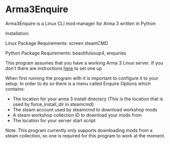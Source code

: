 # Arma3Enquire
Arma3Enquire is a Linux CLI mod manager for Arma 3 written in Python

Installation:

Linux Package Requirements:
  screen
  steamCMD

Python Package Requirements:
  beautifulsoup4, 
  enquiries

This program assumes that you have a working Arma 3 Linux server. If you don't there are instructions <a href="https://community.bistudio.com/wiki/Arma_3:_Dedicated_Server">here</a> to set one up

When first running the program with it is important to configure it to your setup. In order to do so there is a menu called Enquire Options which contains:

* The location for your arma 3 install directory (This is the location that is used by force_install_dir in steamcmd)
* The steam account used by steamcmd to download workshop mods
* A steam workshop collection ID to download your mods from
* The location for your server start script
 
Note: This program currently only supports downloading mods from a steam collection, so one is required for this program to work at the moment.
